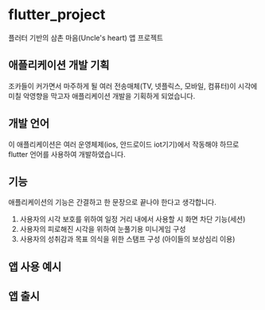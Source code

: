 # flutter_project
플러터 기반의 삼촌 마음(Uncle's heart) 앱 프로젝트

## 애플리케이션 개발 기획

조카들이 커가면서 마주하게 될 여러 전송매체(TV, 넷플릭스, 모바일, 컴퓨터)이 시각에 미칠 악영향을 막고자 애플리케이션 개발을 기획하게 되었습니다.

## 개발 언어

이 애플리케이션은 여러 운영체제(ios, 안드로이드 iot기기)에서 작동해야 하므로 flutter 언어를 사용하여 개발하였습니다.

## 기능

애플리케이션의 기능은 간결하고 한 문장으로 끝나야 한다고 생각합니다.   
   
1. 사용자의 시각 보호를 위하여 일정 거리 내에서 사용할 시 화면 차단 기능(세션)
2. 사용자의 피로해진 시각을 위하여 눈풀기용 미니게임 구성
3. 사용자의 성취감과 목표 의식을 위한 스탬프 구성 (아이들의 보상심리 이용)

## 앱 사용 예시

## 앱 출시
